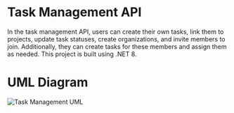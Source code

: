 # Task Management API
In the task management API, users can create their own tasks, link them to projects, update task statuses, create organizations, and invite members to join. Additionally, they can create tasks for these members and assign them as needed. This project is built using .NET 8.

# UML Diagram 

![Task Management UML](https://github.com/user-attachments/assets/998e8fb0-020b-4789-91da-1266caae249c)
